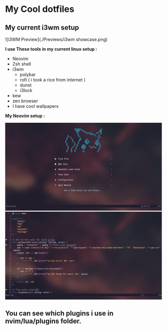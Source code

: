 # My Cool dotfiles


## My current i3wm setup

![i3WM Preview](./Previews/i3wm showcase.png)

**I use These tools in my current linux setup :**

- Neovim 
- Zsh shell
- i3wm
    - polybar
    - rofi ( i took a rice from internet )
    - dunst
    - i3lock
- kew
- zen browser
- I have cool wallpapers 
  
**My Neovim setup :** 

![My Neovim Alpha page preview](./Previews/alpha_page_nvim.png)
![My Neovim coding page preview](./Previews/nvim_code_buffer.png)

## You can see which plugins i use in nvim/lua/plugins folder.


